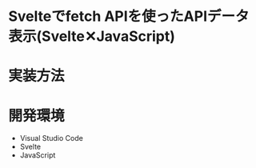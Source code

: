# Svelteでfetch APIを使ったAPIデータ表示(Svelte✕JavaScript)

# 実装方法

# 開発環境

* Visual Studio Code
* Svelte
* JavaScript